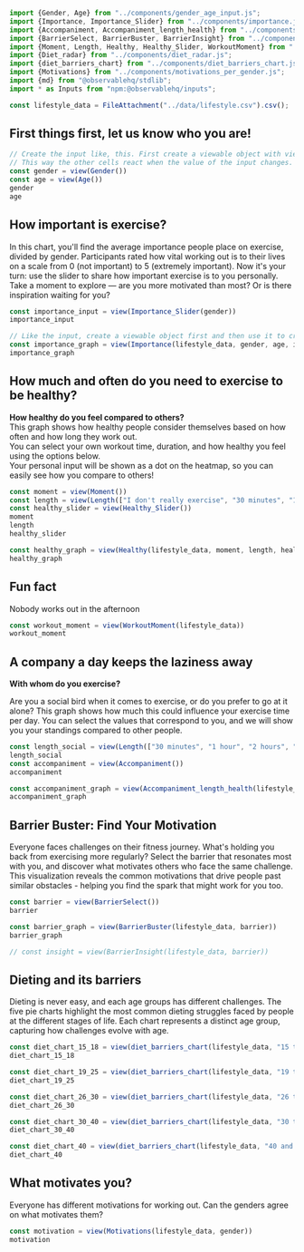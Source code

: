 ```js
import {Gender, Age} from "../components/gender_age_input.js";
import {Importance, Importance_Slider} from "../components/importance.js";
import {Accompaniment, Accompaniment_length_health} from "../components/accompaniment.js";
import {BarrierSelect, BarrierBuster, BarrierInsight} from "../components/barrier_buster.js";
import {Moment, Length, Healthy, Healthy_Slider, WorkoutMoment} from "../components/health.js";
import {Diet_radar} from "../components/diet_radar.js";
import {diet_barriers_chart} from "../components/diet_barriers_chart.js";
import {Motivations} from "../components/motivations_per_gender.js";
import {md} from "@observablehq/stdlib";
import * as Inputs from "npm:@observablehq/inputs";
```

```js
const lifestyle_data = FileAttachment("../data/lifestyle.csv").csv();
```
## First things first, let us know who you are!

```js
// Create the input like, this. First create a viewable object with view() and then use the viewable object to create the input.
// This way the other cells react when the value of the input changes.
const gender = view(Gender())
const age = view(Age())
gender
age
```

## How important is exercise?

In this chart, you'll find the average importance people place on exercise, divided by gender.
Participants rated how vital working out is to their lives on a scale from 0 (not important) to 5 (extremely important).
Now it's your turn: use the slider to share how important exercise is to you personally.
Take a moment to explore — are you more motivated than most? Or is there inspiration waiting for you?

```js
const importance_input = view(Importance_Slider(gender))
importance_input
```


```js
// Like the input, create a viewable object first and then use it to create the chart. That way it reacts to changes from the input
const importance_graph = view(Importance(lifestyle_data, gender, age, importance_input))
importance_graph
```

## How much and often do you need to exercise to be healthy?

**How healthy do you feel compared to others?**  
This graph shows how healthy people consider themselves based on how often and how long they work out.  
You can select your own workout time, duration, and how healthy you feel using the options below.  
Your personal input will be shown as a dot on the heatmap, so you can easily see how you compare to others!


```js
const moment = view(Moment())
const length = view(Length(["I don't really exercise", "30 minutes", "1 hour", "2 hours", "3 hours and above"]))
const healthy_slider = view(Healthy_Slider())
moment
length
healthy_slider
```

```js
const healthy_graph = view(Healthy(lifestyle_data, moment, length, healthy_slider))
healthy_graph
```

## Fun fact
Nobody works out in the afternoon

```js
const workout_moment = view(WorkoutMoment(lifestyle_data))
workout_moment
```

## A company a day keeps the laziness away

**With whom do you exercise?**

Are you a social bird when it comes to exercise, or do you prefer to go at it alone?
This graph shows how much this could influence your exercise time per day.
You can select the values that correspond to you, and we will show you your standings compared to other people.

```js
const length_social = view(Length(["30 minutes", "1 hour", "2 hours", "3 hours and above"]))
length_social
const accompaniment = view(Accompaniment())
accompaniment
```

```js
const accompaniment_graph = view(Accompaniment_length_health(lifestyle_data, accompaniment, length_social))
accompaniment_graph
```

## Barrier Buster: Find Your Motivation

Everyone faces challenges on their fitness journey. What's holding you back from exercising more regularly?
Select the barrier that resonates most with you, and discover what motivates others who face the same challenge.
This visualization reveals the common motivations that drive people past similar obstacles - helping you find the spark that might work for you too.

```js
const barrier = view(BarrierSelect())
barrier
```

```js
const barrier_graph = view(BarrierBuster(lifestyle_data, barrier))
barrier_graph
```

```js
// const insight = view(BarrierInsight(lifestyle_data, barrier))
```

## Dieting and its barriers

Dieting is never easy, and each age groups has different challenges.
The five pie charts highlight the most common dieting struggles faced by people at the different stages of life.
Each chart represents a distinct age group, capturing how challenges evolve with age.

```js
const diet_chart_15_18 = view(diet_barriers_chart(lifestyle_data, "15 to 18", age))
diet_chart_15_18

const diet_chart_19_25 = view(diet_barriers_chart(lifestyle_data, "19 to 25", age))
diet_chart_19_25

const diet_chart_26_30 = view(diet_barriers_chart(lifestyle_data, "26 to 30", age))
diet_chart_26_30

const diet_chart_30_40 = view(diet_barriers_chart(lifestyle_data, "30 to 40", age))
diet_chart_30_40

const diet_chart_40 = view(diet_barriers_chart(lifestyle_data, "40 and above", age))
diet_chart_40
```

## What motivates you?

Everyone has different motivations for working out. Can the genders agree on what motivates them?

```js
const motivation = view(Motivations(lifestyle_data, gender))
motivation
```